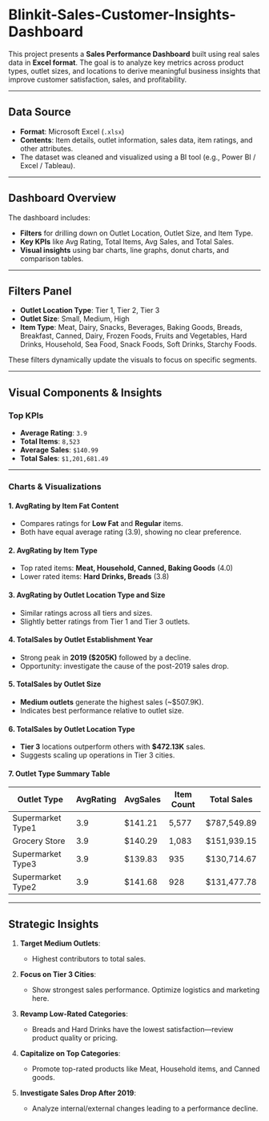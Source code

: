 # Blinkit-Sales-Customer-Insights-Dashboard
This project presents a **Sales Performance Dashboard** built using real sales data in **Excel format**. The goal is to analyze key metrics across product types, outlet sizes, and locations to derive meaningful business insights that improve customer satisfaction, sales, and profitability.

---
## Data Source

- **Format**: Microsoft Excel (`.xlsx`)
- **Contents**: Item details, outlet information, sales data, item ratings, and other attributes.
- The dataset was cleaned and visualized using a BI tool (e.g., Power BI / Excel / Tableau).

---

## Dashboard Overview

The dashboard includes:
- **Filters** for drilling down on Outlet Location, Outlet Size, and Item Type.
- **Key KPIs** like Avg Rating, Total Items, Avg Sales, and Total Sales.
- **Visual insights** using bar charts, line graphs, donut charts, and comparison tables.

---

## Filters Panel

- **Outlet Location Type**: Tier 1, Tier 2, Tier 3
- **Outlet Size**: Small, Medium, High
- **Item Type**: Meat, Dairy, Snacks, Beverages, Baking Goods, Breads, Breakfast, Canned, Dairy, Frozen Foods, Fruits and Vegetables, Hard Drinks, Household, Sea Food, Snack Foods, Soft Drinks, Starchy Foods.

These filters dynamically update the visuals to focus on specific segments.

---

## Visual Components & Insights

###  Top KPIs
- **Average Rating**: `3.9`
- **Total Items**: `8,523`
- **Average Sales**: `$140.99`
- **Total Sales**: `$1,201,681.49`

---

### Charts & Visualizations

#### 1. AvgRating by Item Fat Content
- Compares ratings for **Low Fat** and **Regular** items.
- Both have equal average rating (3.9), showing no clear preference.

#### 2. AvgRating by Item Type
- Top rated items: **Meat, Household, Canned, Baking Goods** (4.0)
- Lower rated items: **Hard Drinks, Breads** (3.8)

#### 3. AvgRating by Outlet Location Type and Size
- Similar ratings across all tiers and sizes.
- Slightly better ratings from Tier 1 and Tier 3 outlets.

#### 4. TotalSales by Outlet Establishment Year
- Strong peak in **2019 ($205K)** followed by a decline.
- Opportunity: investigate the cause of the post-2019 sales drop.

#### 5. TotalSales by Outlet Size
- **Medium outlets** generate the highest sales (~$507.9K).
- Indicates best performance relative to outlet size.

#### 6. TotalSales by Outlet Location Type
- **Tier 3** locations outperform others with **$472.13K** sales.
- Suggests scaling up operations in Tier 3 cities.

#### 7. Outlet Type Summary Table
| Outlet Type         | AvgRating | AvgSales | Item Count | Total Sales     |
|---------------------|-----------|----------|------------|-----------------|
| Supermarket Type1   | 3.9       | $141.21  | 5,577      | $787,549.89     |
| Grocery Store       | 3.9       | $140.29  | 1,083      | $151,939.15     |
| Supermarket Type3   | 3.9       | $139.83  | 935        | $130,714.67     |
| Supermarket Type2   | 3.9       | $141.68  | 928        | $131,477.78     |

---

##  Strategic Insights

1. **Target Medium Outlets**:
   - Highest contributors to total sales.

2. **Focus on Tier 3 Cities**:
   - Show strongest sales performance. Optimize logistics and marketing here.

3. **Revamp Low-Rated Categories**:
   - Breads and Hard Drinks have the lowest satisfaction—review product quality or pricing.

4. **Capitalize on Top Categories**:
   - Promote top-rated products like Meat, Household items, and Canned goods.

5. **Investigate Sales Drop After 2019**:
   - Analyze internal/external changes leading to a performance decline.

